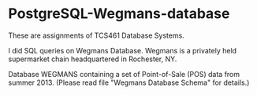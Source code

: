 # PostgreSQL-Wegmans-database

These are assignments of TCS461 Database Systems. 

I did SQL queries on Wegmans Database. Wegmans is a privately held supermarket chain headquartered in Rochester, NY.

Database WEGMANS containing a set of Point-of-Sale (POS) data from summer 2013. (Please read file "Wegmans Database Schema" for details.)
